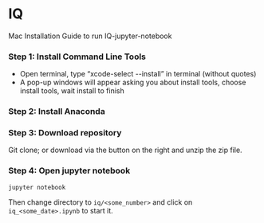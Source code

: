# IQ
Mac Installation Guide to run IQ-jupyter-notebook

### Step 1: Install Command Line Tools
  - Open terminal, type “xcode-select --install” in terminal (without quotes)
  - A pop-up windows will appear asking you about install tools, choose install tools, wait install to finish
  
### Step 2: Install Anaconda
     
### Step 3: Download repository 

  Git clone; or download via the button on the right and unzip the zip file. 

### Step 4: Open jupyter notebook

  ```
  jupyter notebook
  ```
    
  Then change directory to `iq/<some_number>` and click on `iq_<some_date>.ipynb` to start it.
